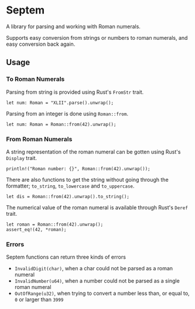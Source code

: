 # Septem

A library for parsing and working with Roman numerals.

Supports easy conversion from strings or numbers to roman numerals, and easy conversion back again.


## Usage

### To Roman Numerals

Parsing from string is provided using Rust's `FromStr` trait.

```
let num: Roman = "XLII".parse().unwrap();
```

Parsing from an integer is done using `Roman::from`.

```
let num: Roman = Roman::from(42).unwrap();
```

### From Roman Numerals

A string representation of the roman numeral can be gotten using Rust's `Display` trait.

```
println!("Roman number: {}", Roman::from(42).unwrap());
```
There are also functions to get the string without going through the formatter; `to_string`, `to_lowercase` and `to_uppercase`. 

```
let dis = Roman::from(42).unwrap().to_string();
```

The numerical value of the roman numeral is available through Rust's `Deref` trait.

```
let roman = Roman::from(42).unwrap();
assert_eq!(42, *roman);
```


### Errors

Septem functions can return three kinds of errors
 - `InvalidDigit(char)`, when a char could not be parsed as a roman numeral
 - `InvalidNumber(u64)`, when a number could not be parsed as a single roman numeral
 - `OutOfRange(u32)`, when trying to convert a number less than, or equal to, `0` or larger than `3999`
